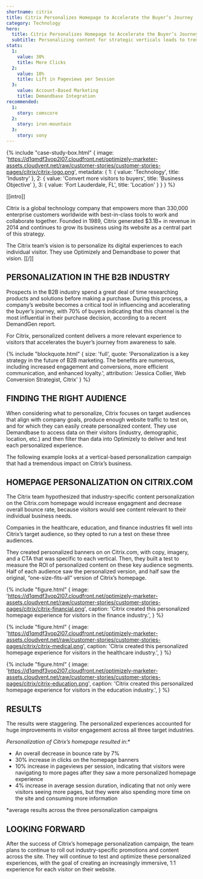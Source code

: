 ```yaml
---
shortname: citrix
title: Citrix Personalizes Homepage to Accelerate the Buyer’s Journey
category: Technology
hero:
  title: Citrix Personalizes Homepage to Accelerate the Buyer’s Journey
  subtitle: Personalizing content for strategic verticals leads to tremendous results
stats:
  1:
    value: 30%
    title: More Clicks
  2:
    value: 10%
    title: Lift in Pageviews per Session
  3:
    value: Account-Based Marketing
    title: Demandbase Integration
recommended:
  1:
    story: comscore
  2:
    story: iron-mountain
  3:
    story: sony
---
```

{% include "case-study-box.html"
  {
    image: 'https://d1qmdf3vop2l07.cloudfront.net/optimizely-marketer-assets.cloudvent.net/raw/customer-stories/customer-stories-pages/citrix/citrix-logo.png',
    metadata: {
      1: {
        value: 'Technology',
        title: 'Industry'
      },
      2: {
        value: 'Convert more visitors to buyers',
        title: 'Business Objective'
      },
      3: {
        value: 'Fort Lauderdale, FL',
        title: 'Location'
      }
    }
  }
%}

[[intro]]

Citrix is a global technology company that empowers more than 330,000 enterprise customers worldwide with best-in-class tools to work and collaborate together. Founded in 1989, Citrix generated $3.1B+ in revenue in 2014 and continues to grow its business using its website as a central part of this strategy. 

The Citrix team’s vision is to personalize its digital experiences to each individual visitor. They use Optimizely and Demandbase to power that vision. 
[[/]]

## PERSONALIZATION IN THE B2B INDUSTRY

Prospects in the B2B industry spend a great deal of time researching products and solutions before making a purchase. During this process, a company’s website becomes a critical tool in influencing and accelerating the buyer’s journey, with 70% of buyers indicating that this channel is the most influential in their purchase decision, according to a recent DemandGen report. 

For Citrix, personalized content delivers a more relevant experience to visitors that accelerates the buyer’s journey from awareness to sale. 

{% include "blockquote.html"
  {
    size: 'full',
    quote: 'Personalization is a key strategy in the future of B2B marketing. The benefits are numerous, including increased engagement and conversions, more efficient communication, and enhanced loyalty.',
    attribution: 'Jessica Collier, Web Conversion Strategist, Citrix'
  }
%}

## FINDING THE RIGHT AUDIENCE

When considering what to personalize, Citrix focuses on target audiences that align with company goals, produce enough website traffic to test on, and for which they can easily create personalized content. They use Demandbase to access data on their visitors (industry, demographic, location, etc.) and then filter than data into Optimizely to deliver and test each personalized experience. 

The following example looks at a vertical-based personalization campaign that had a tremendous impact on Citrix’s business. 

## HOMEPAGE PERSONALIZATION ON CITRIX.COM

The Citrix team hypothesized that industry-specific content personalization on the Citrix.com homepage would increase engagment and decrease overall bounce rate, because visitors would see content relevant to their individual business needs. 

Companies in the healthcare, education, and finance industries fit well into Citrix’s target audience, so they opted to run a test on these three audiences. 

They created personalized banners on on Citrix.com, with copy, imagery, and a CTA that was specific to each vertical. Then, they built a test to measure the ROI of personalized content on these key audience segments. Half of each audience saw the personalized version, and half saw the original, “one-size-fits-all” version of Citrix’s homepage. 

{% include "figure.html"
  {
    image: 'https://d1qmdf3vop2l07.cloudfront.net/optimizely-marketer-assets.cloudvent.net/raw/customer-stories/customer-stories-pages/citrix/citrix-financial.png',
    caption: 'Citrix created this personalized homepage experience for visitors in the finance industry.',
  }
%}

{% include "figure.html"
  {
    image: 'https://d1qmdf3vop2l07.cloudfront.net/optimizely-marketer-assets.cloudvent.net/raw/customer-stories/customer-stories-pages/citrix/citrix-medical.png',
    caption: 'Citrix created this personalized homepage experience for visitors in the healthcare industry.',
  }
%}

{% include "figure.html"
  {
    image: 'https://d1qmdf3vop2l07.cloudfront.net/optimizely-marketer-assets.cloudvent.net/raw/customer-stories/customer-stories-pages/citrix/citrix-education.png',
    caption: 'Citrix created this personalized homepage experience for visitors in the education industry.',
  }
%}

## RESULTS

The results were staggering. The personalized experiences accounted for huge improvements in visitor engagement across all three target industries. 

*Personalization of Citrix’s homepage resulted in*:*

- An overall decrease in bounce rate by 7%
- 30% increase in clicks on the homepage banners
- 10% increase in pageviews per session, indicating that visitors were navigating to more pages after they saw a more personalized homepage experience
- 4% increase in average session duration, indicating that not only were visitors seeing more pages, but they were also spending more time on the site and consuming more information 

*average results across the three personalization campaigns

## LOOKING FORWARD

After the success of Citrix’s homepage personalization campaign, the team plans to continue to roll out industry-specific promotions and content across the site. They will continue to test and optimize these personalized experiences, with the goal of creating an increasingly immersive, 1:1 experience for each visitor on their website. 
